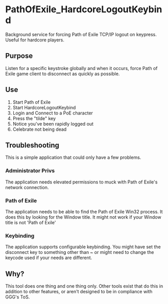 # PathOfExile_HardcoreLogoutKeybind
Background service for forcing Path of Exile TCP/IP logout on keypress. Useful for hardcore players.

## Purpose
Listen for a specific keystroke globally and when it occurs, force Path of Exile game client to disconnect as quickly as possible.

## Use
1. Start Path of Exile
2. Start HardcoreLogoutKeybind
3. Login and Connect to a PoE character
4. Press the "tilde" key
5. Notice you've been rapidly logged out
6. Celebrate not being dead

## Troubleshooting

This is a simple application that could only have a few problems.

### Administrator Privs
The application needs elevated permissions to muck with Path of Exile's network connection.

### Path of Exile
The application needs to be able to find the Path of Exile Win32 process. It does this by looking for the Window title. It might not work if your Window title is not 'Path of Exile'

### Keybinding
The application supports configurable keybinding. You might have set the disconnect key to something other than ~ or might need to change the keycode used if your needs are different.

## Why?
This tool does one thing and one thing only. Other tools exist that do this in addition to other features, or aren't designed to be in compliance with GGG's ToS.

